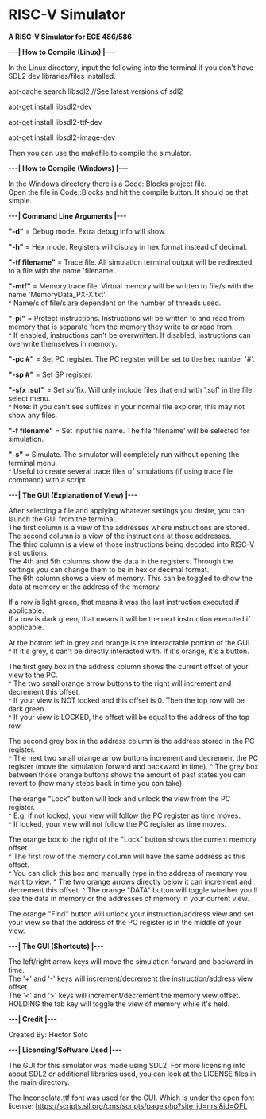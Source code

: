 # RISC-V Simulator
**A RISC-V Simulator for ECE 486/586**

**---| How to Compile (Linux) |---**

In the Linux directory, input the following into the terminal if you don't have SDL2 dev libraries/files installed.

apt-cache search libsdl2            //See latest versions of sdl2

apt-get install libsdl2-dev

apt-get install libsdl2-ttf-dev

apt-get install libsdl2-image-dev

Then you can use the makefile to compile the simulator.

**---| How to Compile (Windows) |---**

In the Windows directory there is a Code::Blocks project file.  
Open the file in Code::Blocks and hit the compile button. It should be that simple.

**---| Command Line Arguments |---**

**"-d"** = Debug mode. Extra debug info will show.

**"-h"** = Hex mode. Registers will display in hex format instead of decimal.

**"-tf filename"** = Trace file. All simulation terminal output will be redirected to a file with the name 'filename'.

**"-mtf"** = Memory trace file. Virtual memory will be written to file/s with the name 'MemoryData_PX-X.txt'.  
^ Name/s of file/s are dependent on the number of threads used.

**"-pi"** = Protect instructions. Instructions will be written to and read from memory that is separate from the memory they write to or read from.  
^ If enabled, instructions can't be overwritten. If disabled, instructions can overwrite themselves in memory.

**"-pc #"** = Set PC register. The PC register will be set to the hex number '#'.

**"-sp #"** = Set SP register.

**"-sfx .suf"** = Set suffix. Will only include files that end with '.suf' in the file select menu.  
^ Note: If you can't see suffixes in your normal file explorer, this may not show any files.

**"-f filename"** = Set input file name. The file 'filename' will be selected for simulation.

**"-s"** = Simulate. The simulator will completely run without opening the terminal menu.  
^ Useful to create several trace files of simulations (if using trace file command) with a script.

**---| The GUI (Explanation of View) |---**

After selecting a file and applying whatever settings you desire, you can launch the GUI from the terminal.  
The first column is a view of the addresses where instructions are stored.  
The second column is a view of the instructions at those addresses.  
The third column is a view of those instructions being decoded into RISC-V instructions.  
The 4th and 5th columns show the data in the registers. Through the settings you can change them to be in hex or decimal format.  
The 6th column shows a view of memory. This can be toggled to show the data at memory or the address of the memory.

If a row is light green, that means it was the last instruction executed if applicable.  
If a row is dark green, that means it will be the next instruction executed if applicable.

At the bottom left in grey and orange is the interactable portion of the GUI.  
^ If it's grey, it can't be directly interacted with. If it's orange, it's a button.

The first grey box in the address column shows the current offset of your view to the PC.  
^ The two small orange arrow buttons to the right will increment and decrement this offset.  
^ If your view is NOT locked and this offset is 0. Then the top row will be dark green.  
^ If your view is LOCKED, the offset will be equal to the address of the top row.

The second grey box in the address column is the address stored in the PC register.  
^ The next two small orange arrow buttons increment and decrement the PC register (move the simulation forward and backward in time).
^ The grey box between those orange buttons shows the amount of past states you can revert to (how many steps back in time you can take).

The orange "Lock" button will lock and unlock the view from the PC register.  
^ E.g. if not locked, your view will follow the PC register as time moves.  
^ If locked, your view will not follow the PC register as time moves.

The orange box to the right of the "Lock" button shows the current memory offset.  
^ The first row of the memory column will have the same address as this offset.  
^ You can click this box and manually type in the address of memory you want to view.
^ The two orange arrows directly below it can increment and decrement this offset.
^ The orange "DATA" button will toggle whether you'll see the data in memory or the addresses of memory in your current view.

The orange "Find" button will unlock your instruction/address view and set your view so that the address of the PC register is in the middle of your view.

**---| The GUI (Shortcuts) |---**

The left/right arrow keys will move the simulation forward and backward in time.  
The '+' and '-' keys will increment/decrement the instruction/address view offset.  
The '<' and '>' keys will increment/decrement the memory view offset.  
HOLDING the tab key will toggle the view of memory while it's held.


**---| Credit |---**

Created By: Hector Soto

**---| Licensing/Software Used |---**

The GUI for this simulator was made using SDL2. For more licensing info about SDL2 or additional libraries used, you can look at the LICENSE files in the main directory.

The Inconsolata.ttf font was used for the GUI. Which is under the open font license: https://scripts.sil.org/cms/scripts/page.php?site_id=nrsi&id=OFL

